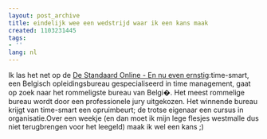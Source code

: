 ```yaml
---
layout: post_archive
title: eindelijk wee een wedstrijd waar ik een kans maak
created: 1103231445
tags:
- ''
lang: nl
---
```

Ik las het net op de [De Standaard Online - En nu even ernstig](http://standaard.typepad.com/en_nu_even_ernstig/2004/12/rommeligste_bur.html#more "De Standaard Online - En nu even ernstig"):time-smart, een Belgisch opleidingsbureau gespecialiseerd in time management, gaat op zoek naar het rommeligste bureau van Belgi�. Het meest rommelige bureau wordt door een professionele jury uitgekozen. Het winnende bureau krijgt van time-smart een opruimbeurt; de trotse eigenaar een cursus in organisatie.Over een weekje (en dan moet ik mijn lege flesjes westmalle dus niet terugbrengen voor het leegeld) maak ik wel een kans ;) 

